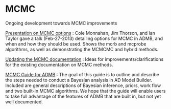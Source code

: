 #  MCMC

Ongoing development towards MCMC improvements

[Presentation on MCMC options][2]
:  Cole Monnahan, Jim Thorson, and Ian Taylor gave a talk (Feb-27-2013) detailing options for MCMC in ADMB, and when and how they should be used. Shows the mcrb and mcprobe algorithms, as well as demonstrating the MCMCMC and hybrid methods.

[Updating the MCMC documentation][3]
:  Ideas for improvements/clarifications for the existing documentation on MCMC methods.

[MCMC Guide for ADMB][4]
:  The goal of this guide is to outline and describe the steps needed to conduct a Bayesian analysis in AD Model Builder. Included are general descriptions of Bayesian inference, priors, work flow and two built-in MCMC algorithms. We hope that the guide will enable users to take full advantage of the features of ADMB that are built in, but not yet well documented.


[2]: mcmc/presentation-on-mcmc-options.pdf
[3]: mcmc/updating-the-mcmc-documentation.md
[4]: mcmc/mcmc-guide-for-admb.pdf
